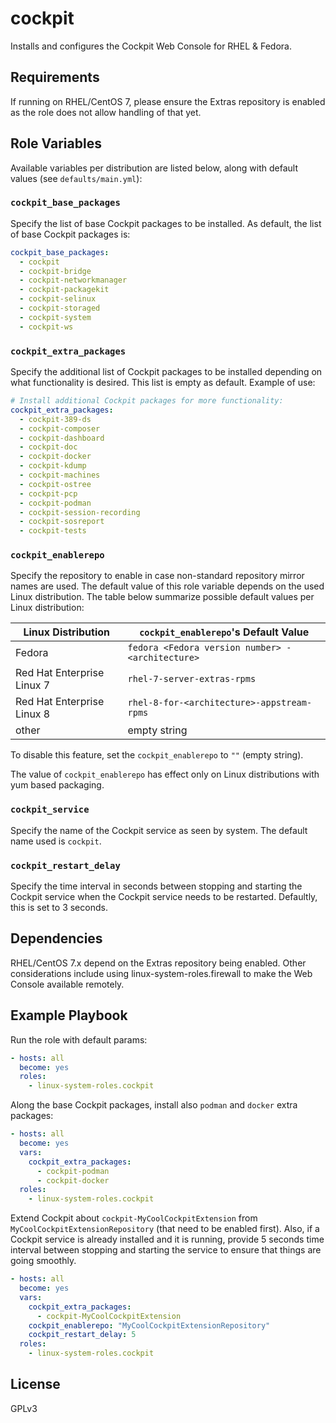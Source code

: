 # cockpit

Installs and configures the Cockpit Web Console for RHEL & Fedora.

## Requirements

If running on RHEL/CentOS 7, please ensure the Extras repository is enabled as
the role does not allow handling of that yet.

## Role Variables

Available variables per distribution are listed below, along with default
values (see `defaults/main.yml`):

### `cockpit_base_packages`

Specify the list of base Cockpit packages to be installed. As default, the list
of base Cockpit packages is:

```yaml
cockpit_base_packages:
  - cockpit
  - cockpit-bridge
  - cockpit-networkmanager
  - cockpit-packagekit
  - cockpit-selinux
  - cockpit-storaged
  - cockpit-system
  - cockpit-ws
```

### `cockpit_extra_packages`

Specify the additional list of Cockpit packages to be installed depending on
what functionality is desired. This list is empty as default. Example of use:

```yaml
# Install additional Cockpit packages for more functionality:
cockpit_extra_packages:
  - cockpit-389-ds
  - cockpit-composer
  - cockpit-dashboard
  - cockpit-doc
  - cockpit-docker
  - cockpit-kdump
  - cockpit-machines
  - cockpit-ostree
  - cockpit-pcp
  - cockpit-podman
  - cockpit-session-recording
  - cockpit-sosreport
  - cockpit-tests
```

### `cockpit_enablerepo`

Specify the repository to enable in case non-standard repository mirror names
are used. The default value of this role variable depends on the used Linux
distribution. The table below summarize possible default values per Linux
distribution:

| Linux Distribution | `cockpit_enablerepo`'s Default Value |
| ------------------ | ------------------------------------ |
| Fedora | `fedora <Fedora version number> - <architecture>` |
| Red Hat Enterprise Linux 7 | `rhel-7-server-extras-rpms` |
| Red Hat Enterprise Linux 8 | `rhel-8-for-<architecture>-appstream-rpms` |
| other | empty string |

To disable this feature, set the `cockpit_enablerepo` to `""` (empty string).

The value of `cockpit_enablerepo` has effect only on Linux distributions with
yum based packaging.

### `cockpit_service`

Specify the name of the Cockpit service as seen by system. The default name
used is `cockpit`.

### `cockpit_restart_delay`

Specify the time interval in seconds between stopping and starting the Cockpit
service when the Cockpit service needs to be restarted. Defaultly, this is set
to 3 seconds.

## Dependencies

RHEL/CentOS 7.x depend on the Extras repository being enabled. Other
considerations include using linux-system-roles.firewall to make the Web
Console available remotely.

## Example Playbook

Run the role with default params:

```yaml
- hosts: all
  become: yes
  roles:
    - linux-system-roles.cockpit
```

Along the base Cockpit packages, install also `podman` and `docker` extra
packages:

```yaml
- hosts: all
  become: yes
  vars:
    cockpit_extra_packages:
      - cockpit-podman
      - cockpit-docker
  roles:
    - linux-system-roles.cockpit
```

Extend Cockpit about `cockpit-MyCoolCockpitExtension` from
`MyCoolCockpitExtensionRepository` (that need to be enabled first). Also, if a
Cockpit service is already installed and it is running, provide 5 seconds time
interval between stopping and starting the service to ensure that things are
going smoothly.

```yaml
- hosts: all
  become: yes
  vars:
    cockpit_extra_packages:
      - cockpit-MyCoolCockpitExtension
    cockpit_enablerepo: "MyCoolCockpitExtensionRepository"
    cockpit_restart_delay: 5
  roles:
    - linux-system-roles.cockpit
```

## License

GPLv3
